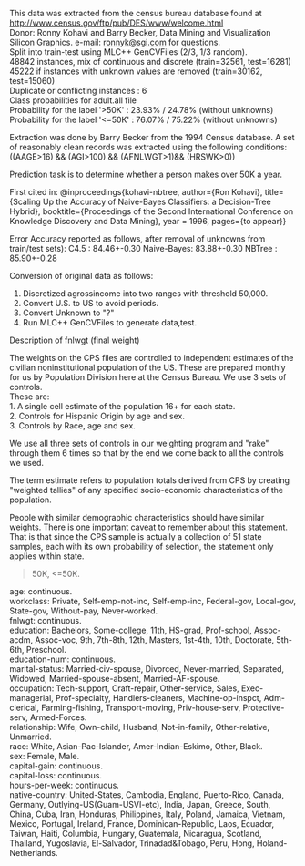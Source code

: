 This data was extracted from the census bureau database found at http://www.census.gov/ftp/pub/DES/www/welcome.html <br>
 Donor: Ronny Kohavi and Barry Becker,
        Data Mining and Visualization
        Silicon Graphics.
        e-mail: ronnyk@sgi.com for questions.<br>
 Split into train-test using MLC++ GenCVFiles (2/3, 1/3 random).<br>
 48842 instances, mix of continuous and discrete    (train=32561, test=16281)<br>
 45222 if instances with unknown values are removed (train=30162, test=15060)<br>
 Duplicate or conflicting instances : 6<br>
 Class probabilities for adult.all file<br>
 Probability for the label '>50K'  : 23.93% / 24.78% (without unknowns)<br>
 Probability for the label '<=50K' : 76.07% / 75.22% (without unknowns)<br>

 Extraction was done by Barry Becker from the 1994 Census database.  A set of
   reasonably clean records was extracted using the following conditions:
   ((AAGE>16) && (AGI>100) && (AFNLWGT>1)&& (HRSWK>0))<br>

 Prediction task is to determine whether a person makes over 50K
 a year.<br>

 First cited in:
 @inproceedings{kohavi-nbtree,
    author={Ron Kohavi},
    title={Scaling Up the Accuracy of Naive-Bayes Classifiers: a
           Decision-Tree Hybrid},
    booktitle={Proceedings of the Second International Conference on
               Knowledge Discovery and Data Mining},
    year = 1996,
    pages={to appear}}<br>

 Error Accuracy reported as follows, after removal of unknowns from
    train/test sets):
    C4.5       : 84.46+-0.30
    Naive-Bayes: 83.88+-0.30
    NBTree     : 85.90+-0.28<br>

 Conversion of original data as follows:<br>
 1. Discretized agrossincome into two ranges with threshold 50,000.<br>
 2. Convert U.S. to US to avoid periods.<br>
 3. Convert Unknown to "?"<br>
 4. Run MLC++ GenCVFiles to generate data,test.<br>

 Description of fnlwgt (final weight)<br>

 The weights on the CPS files are controlled to independent estimates of the
 civilian noninstitutional population of the US.  These are prepared monthly
 for us by Population Division here at the Census Bureau.  We use 3 sets of
 controls.<br>
  These are:<br>
          1.  A single cell estimate of the population 16+ for each state.<br>
          2.  Controls for Hispanic Origin by age and sex.<br>
          3.  Controls by Race, age and sex.<br>

 We use all three sets of controls in our weighting program and "rake" through
 them 6 times so that by the end we come back to all the controls we used.<br>

 The term estimate refers to population totals derived from CPS by creating
 "weighted tallies" of any specified socio-economic characteristics of the
 population.<br>

 People with similar demographic characteristics should have
 similar weights.  There is one important caveat to remember
 about this statement.  That is that since the CPS sample is
 actually a collection of 51 state samples, each with its own
 probability of selection, the statement only applies within
 state.<br>


>50K, <=50K.<br>

age: continuous.<br>
workclass: Private, Self-emp-not-inc, Self-emp-inc, Federal-gov, Local-gov, State-gov, Without-pay, Never-worked.<br>
fnlwgt: continuous.<br>
education: Bachelors, Some-college, 11th, HS-grad, Prof-school, Assoc-acdm, Assoc-voc, 9th, 7th-8th, 12th, Masters, 1st-4th, 10th, Doctorate, 5th-6th, Preschool.<br>
education-num: continuous.<br>
marital-status: Married-civ-spouse, Divorced, Never-married, Separated, Widowed, Married-spouse-absent, Married-AF-spouse.<br>
occupation: Tech-support, Craft-repair, Other-service, Sales, Exec-managerial, Prof-specialty, Handlers-cleaners, Machine-op-inspct, Adm-clerical, Farming-fishing, Transport-moving, Priv-house-serv, Protective-serv, Armed-Forces.<br>
relationship: Wife, Own-child, Husband, Not-in-family, Other-relative, Unmarried.<br>
race: White, Asian-Pac-Islander, Amer-Indian-Eskimo, Other, Black.<br>
sex: Female, Male.<br>
capital-gain: continuous.<br>
capital-loss: continuous.<br>
hours-per-week: continuous.<br>
native-country: United-States, Cambodia, England, Puerto-Rico, Canada, Germany, Outlying-US(Guam-USVI-etc), India, Japan, Greece, South, China, Cuba, Iran, Honduras, Philippines, Italy, Poland, Jamaica, Vietnam, Mexico, Portugal, Ireland, France, Dominican-Republic, Laos, Ecuador, Taiwan, Haiti, Columbia, Hungary, Guatemala, Nicaragua, Scotland, Thailand, Yugoslavia, El-Salvador, Trinadad&Tobago, Peru, Hong, Holand-Netherlands.
